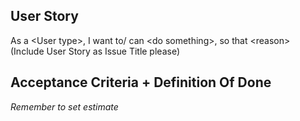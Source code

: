 ## User Story

As a \<User type\>, I want to/ can \<do something\>, so that \<reason\> (Include User Story as Issue Title please)

## Acceptance Criteria + Definition Of Done

*Remember to set estimate*
